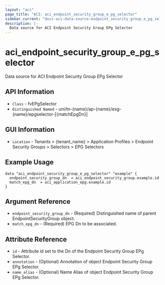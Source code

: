 ```yaml
---
layout: "aci"
page_title: "ACI: aci_endpoint_security_group_e_pg_selector"
sidebar_current: "docs-aci-data-source-endpoint_security_group_e_pg_selector"
description: |-
  Data source for ACI Endpoint Security Group EPg Selector
---
```


# aci_endpoint_security_group_e_pg_selector #

Data source for ACI Endpoint Security Group EPg Selector


## API Information ##

* `Class` - fvEPgSelector
* `Distinguished Named` - uni/tn-{name}/ap-{name}/esg-{name}/epgselector-[{matchEpgDn}]

## GUI Information ##

* `Location` - Tenants > {tenant_name} > Application Profiles > Endpoint Security Groups > Selectors > EPG Selectors


## Example Usage ##

```hcl
data "aci_endpoint_security_group_e_pg_selector" "example" {
  endpoint_security_group_dn  = aci_endpoint_security_group.example.id
  match_epg_dn  = aci_application_epg.example.id 
}
```

## Argument Reference ##

* `endpoint_security_group_dn` - (Required) Distinguished name of parent EndpointSecurityGroup object.
* `match_epg_dn` - (Required) EPG Dn to be associated. 

## Attribute Reference ##
* `id` - Attribute id set to the Dn of the Endpoint Security Group EPg Selector.
* `annotation` - (Optional) Annotation of object Endpoint Security Group EPg Selector.
* `name_alias` - (Optional) Name Alias of object Endpoint Security Group EPg Selector.
